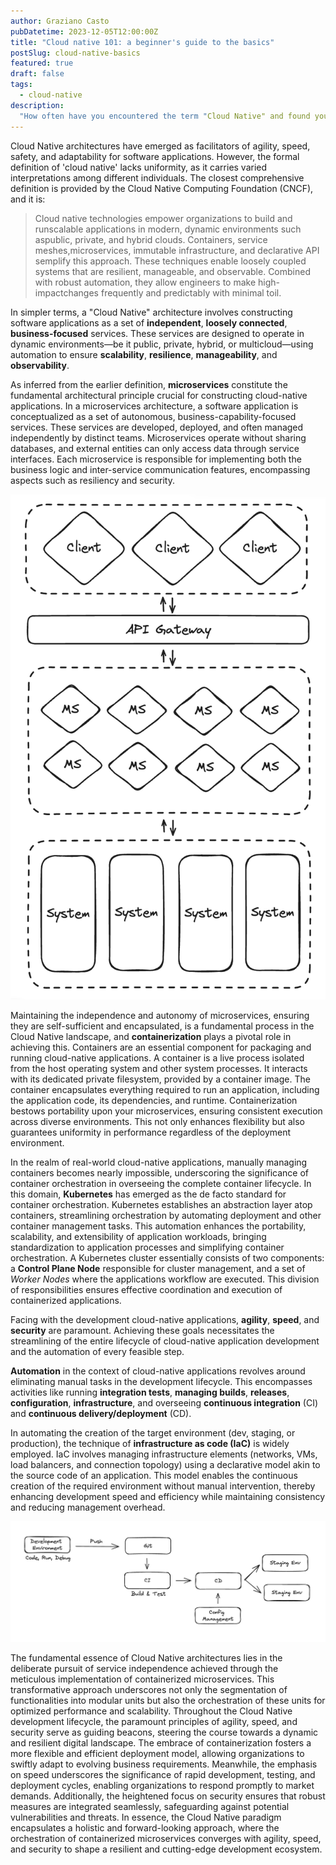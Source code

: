 ```yaml
---
author: Graziano Casto
pubDatetime: 2023-12-05T12:00:00Z
title: "Cloud native 101: a beginner's guide to the basics"
postSlug: cloud-native-basics
featured: true
draft: false
tags:
  - cloud-native
description: 
  "How often have you encountered the term "Cloud Native" and found yourself pondering the significance of "Native"? In this article, I aim to address this question by providing a straightforward yet comprehensive definition of Cloud Native. Delving into the fundamental concepts that underpin Cloud Native architectures, I aim to offer clarity on what it truly means to adopt a Cloud Native approach."
---
```


Cloud Native architectures have emerged as facilitators of agility, speed, safety, and adaptability for software applications. However, the formal definition of 'cloud native' lacks uniformity, as it carries varied interpretations among different individuals. The closest comprehensive definition is provided by the Cloud Native Computing Foundation (CNCF), and it is:

> Cloud native technologies empower organizations to build and runscalable applications in modern, dynamic environments such aspublic, private, and hybrid clouds. Containers, service meshes,microservices, immutable infrastructure, and declarative API semplify this approach. These techniques enable loosely coupled systems that are resilient, manageable, and observable. Combined with robust automation, they allow engineers to make high-impactchanges frequently and predictably with minimal toil.

In simpler terms, a "Cloud Native" architecture involves constructing software applications as a set of **independent**, **loosely connected**, **business-focused** services. These services are designed to operate in dynamic environments—be it public, private, hybrid, or multicloud—using automation to ensure **scalability**, **resilience**, **manageability**, and **observability**.

As inferred from the earlier definition, **microservices** constitute the fundamental architectural principle crucial for constructing cloud-native applications. In a microservices architecture, a software application is conceptualized as a set of autonomous, business-capability-focused services. These services are developed, deployed, and often managed independently by distinct teams. Microservices operate without sharing databases, and external entities can only access data through service interfaces. Each microservice is responsible for implementing both the business logic and inter-service communication features, encompassing aspects such as resiliency and security.

![ms-architecture](../../assets/images/ms-architecture.png)

Maintaining the independence and autonomy of microservices, ensuring they are self-sufficient and encapsulated, is a fundamental process in the Cloud Native landscape, and **containerization** plays a pivotal role in achieving this. Containers are an essential component for packaging and running cloud-native applications.
A container is a live process isolated from the host operating system and other system processes. It interacts with its dedicated private filesystem, provided by a container image. The container encapsulates everything required to run an application, including the application code, its dependencies, and runtime.
Containerization bestows portability upon your microservices, ensuring consistent execution across diverse environments. This not only enhances flexibility but also guarantees uniformity in performance regardless of the deployment environment.

In the realm of real-world cloud-native applications, manually managing containers becomes nearly impossible, underscoring the significance of container orchestration in overseeing the complete container lifecycle. In this domain, **Kubernetes** has emerged as the de facto standard for container orchestration. Kubernetes establishes an abstraction layer atop containers, streamlining orchestration by automating deployment and other container management tasks. This automation enhances the portability, scalability, and extensibility of application workloads, bringing standardization to application processes and simplifying container orchestration.
A Kubernetes cluster essentially consists of two components: a **Control Plane Node** responsible for cluster management, and a set of _Worker Nodes_ where the applications workflow are executed. This division of responsibilities ensures effective coordination and execution of containerized applications.

Facing with the development cloud-native applications, **agility**, **speed**, and **security** are paramount. Achieving these goals necessitates the streamlining of the entire lifecycle of cloud-native application development and the automation of every feasible step.

**Automation** in the context of cloud-native applications revolves around eliminating manual tasks in the development lifecycle. This encompasses activities like running **integration tests**, **managing builds**, **releases**, **configuration**, **infrastructure**, and overseeing **continuous integration** (CI) and **continuous delivery/deployment** (CD).

In automating the creation of the target environment (dev, staging, or production), the technique of **infrastructure as code (IaC)** is widely employed. IaC involves managing infrastructure elements (networks, VMs, load balancers, and connection topology) using a declarative model akin to the source code of an application. This model enables the continuous creation of the required environment without manual intervention, thereby enhancing development speed and efficiency while maintaining consistency and reducing management overhead.

![dev-lifecycle](../../assets/images/dev-lifecycle.png)

The fundamental essence of Cloud Native architectures lies in the deliberate pursuit of service independence achieved through the meticulous implementation of containerized microservices. This transformative approach underscores not only the segmentation of functionalities into modular units but also the orchestration of these units for optimized performance and scalability. Throughout the Cloud Native development lifecycle, the paramount principles of agility, speed, and security serve as guiding beacons, steering the course towards a dynamic and resilient digital landscape. The embrace of containerization fosters a more flexible and efficient deployment model, allowing organizations to swiftly adapt to evolving business requirements. Meanwhile, the emphasis on speed underscores the significance of rapid development, testing, and deployment cycles, enabling organizations to respond promptly to market demands. Additionally, the heightened focus on security ensures that robust measures are integrated seamlessly, safeguarding against potential vulnerabilities and threats. In essence, the Cloud Native paradigm encapsulates a holistic and forward-looking approach, where the orchestration of containerized microservices converges with agility, speed, and security to shape a resilient and cutting-edge development ecosystem.
